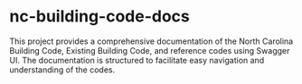 # nc-building-code-docs
This project provides a comprehensive documentation of the North Carolina Building Code, Existing Building Code, and reference codes using Swagger UI. The documentation is structured to facilitate easy navigation and understanding of the codes.
